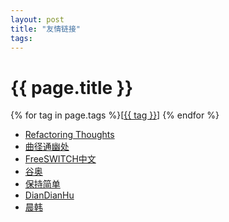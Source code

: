 ```yaml
---
layout: post
title: "友情链接"
tags:
---
```


# {{ page.title }}

<div class="tags">
{% for tag in page.tags %}[<a class="tag" href="/tags.html#{{ tag }}">{{ tag }}</a>] {% endfor %}
</div>


* [Refactoring Thoughts](http://www.wangyaodi.com)
* [曲径通幽处](http://blog.sina.com/ytgw)
* [FreeSWITCH中文](http://www.freeswitch.org.cn/)
* [谷奥](http://www.google.org.cn/)
* [保持简单](http://zhangzhe.heroku.com/)
* [DianDianHu](http://www.liguande.com/)
* [晨韩](http://blog.sina.com.cn/wangchenhan/)
